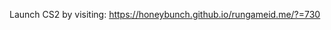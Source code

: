 Launch CS2 by visiting: https://honeybunch.github.io/rungameid.me/?=730

<script src="script.js"></script>
